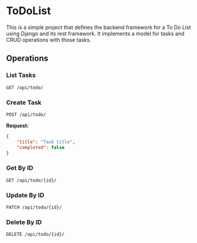 # ToDoList

This is a simple project that defines the backend framework for a To Do List using Django and its rest framework. It implements a model for tasks and CRUD operations with those tasks.

## Operations

### List Tasks
`GET /api/todo/`

### Create Task
`POST /api/todo/`

**Request:**
```json
{
    "title": "Task title",
    "completed": false
}
```

### Get By ID
`GET /api/todo/{id}/`

### Update By ID
`PATCH /api/todo/{id}/`

### Delete By ID
`DELETE /api/todo/{id}/`